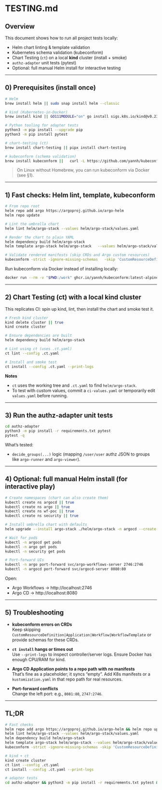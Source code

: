# TESTING.md

## Overview
This document shows how to run all project tests locally:

- Helm chart linting & template validation
- Kubernetes schema validation (kubeconform)
- Chart Testing (`ct`) on a local **kind** cluster (install + smoke)
- `authz-adapter` unit tests (pytest)
- Optional: full manual Helm install for interactive testing

---

## 0) Prerequisites (install once)

```bash
# Helm
brew install helm || sudo snap install helm --classic

# kind (Kubernetes-in-Docker)
brew install kind || GO111MODULE="on" go install sigs.k8s.io/kind@v0.23.0

# Python tooling for adapter tests
python3 -m pip install --upgrade pip
python3 -m pip install pytest

# chart-testing (ct)
brew install chart-testing || pipx install chart-testing

# kubeconform (schema validation)
brew install kubeconform ||   curl -L https://github.com/yannh/kubeconform/releases/latest/download/kubeconform-linux-amd64.tar.gz   | tar xz && sudo mv kubeconform /usr/local/bin/
```

> On Linux without Homebrew, you can run kubeconform via Docker (see §1).

---

## 1) Fast checks: Helm lint, template, kubeconform

```bash
# From repo root
helm repo add argo https://argoproj.github.io/argo-helm
helm repo update

# Lint the umbrella chart
helm lint helm/argo-stack --values helm/argo-stack/values.yaml

# Render the chart to plain YAML
helm dependency build helm/argo-stack
helm template argo-stack helm/argo-stack   --values helm/argo-stack/values.yaml   --namespace argocd > rendered.yaml

# Validate rendered manifests (skip CRDs and Argo custom resources)
kubeconform -strict -ignore-missing-schemas   -skip 'CustomResourceDefinition|Application|Workflow|WorkflowTemplate'   -summary rendered.yaml
```

Run kubeconform via Docker instead of installing locally:
```bash
docker run --rm -v "$PWD:/work" ghcr.io/yannh/kubeconform:latest-alpine   -strict -ignore-missing-schemas   -skip 'CustomResourceDefinition|Application|Workflow|WorkflowTemplate'   -summary /work/rendered.yaml
```

---

## 2) Chart Testing (ct) with a local kind cluster

This replicates CI: spin up kind, lint, then install the chart and smoke test it.

```bash
# Fresh kind cluster
kind delete cluster || true
kind create cluster

# Ensure dependencies are built
helm dependency build helm/argo-stack

# Lint using ct (uses .ct.yaml)
ct lint --config .ct.yaml

# Install and smoke test
ct install --config .ct.yaml --print-logs
```

**Notes**
- `ct` uses the working tree and `.ct.yaml` to find `helm/argo-stack`.
- To test with custom values, commit a `ci-values.yaml` or temporarily edit `values.yaml` before running.

---

## 3) Run the authz-adapter unit tests

```bash
cd authz-adapter
python3 -m pip install -r requirements.txt pytest
pytest -q
```

What’s tested:
- `decide_groups(...)` logic (mapping `/user/user` authz JSON to groups like `argo-runner` and `argo-viewer`).

---

## 4) Optional: full manual Helm install (for interactive play)

```bash
# Create namespaces (chart can also create them)
kubectl create ns argocd || true
kubectl create ns argo || true
kubectl create ns wf-poc || true
kubectl create ns security || true

# Install umbrella chart with defaults
helm upgrade --install argo-stack ./helm/argo-stack -n argocd --create-namespace

# Wait for pods
kubectl -n argocd get pods
kubectl -n argo get pods
kubectl -n security get pods

# Port-forward UIs
kubectl -n argo port-forward svc/argo-workflows-server 2746:2746
kubectl -n argocd port-forward svc/argocd-server 8080:80
```

Open:
- Argo Workflows → http://localhost:2746  
- Argo CD → http://localhost:8080

---

## 5) Troubleshooting

- **kubeconform errors on CRDs**  
  Keep skipping `CustomResourceDefinition|Application|Workflow|WorkflowTemplate` or provide schemas for these CRDs.

- **`ct install` hangs or times out**  
  Use `--print-logs` to inspect controller/server logs. Ensure Docker has enough CPU/RAM for kind.

- **Argo CD Application points to a repo path with no manifests**  
  That’s fine as a placeholder; it syncs “empty”. Add K8s manifests or a `kustomization.yaml` in that repo path for real resources.

- **Port-forward conflicts**  
  Change the left port: e.g., `8081:80`, `2747:2746`.

---

## TL;DR

```bash
# Fast checks
helm repo add argo https://argoproj.github.io/argo-helm && helm repo update
helm lint helm/argo-stack --values helm/argo-stack/values.yaml
helm dependency build helm/argo-stack
helm template argo-stack helm/argo-stack --values helm/argo-stack/values.yaml --namespace argocd > rendered.yaml
kubeconform -strict -ignore-missing-schemas -skip 'CustomResourceDefinition|Application|Workflow|WorkflowTemplate' -summary rendered.yaml

# kind + ct
kind create cluster
ct lint --config .ct.yaml
ct install --config .ct.yaml --print-logs

# adapter tests
cd authz-adapter && python3 -m pip install -r requirements.txt pytest && pytest -q
```
